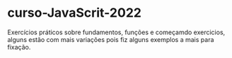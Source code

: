 # curso-JavaScrit-2022

Exercícios práticos sobre fundamentos, funções e começamdo exercicios, alguns estão com mais variações pois fiz alguns exemplos a mais para fixação.
